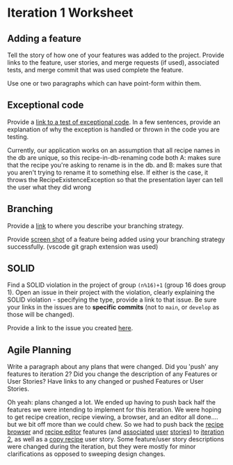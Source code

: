 Iteration 1 Worksheet
=====================

Adding a feature
-----------------

Tell the story of how one of your features was added to the project.
Provide links to the
feature, user stories, and merge requests (if used), associated tests, and merge commit
that was used complete the feature.

Use one or two paragraphs which can have point-form within them.

Exceptional code
----------------

Provide a [link to a test of exceptional code](https://code.cs.umanitoba.ca/winter-2022-a02/group-9/chefsnotes/-/blob/7b8de7044f48e15d8585fe03cdeb437f8a010c68/app/src/test/java/comp3350/chefsnotes/business/IRecipeManagerTest.java#L66). In a few sentences,
provide an explanation of why the exception is handled or thrown
in the code you are testing.

Currently, our application works on an assumption that all recipe names in the db are unique, so this recipe-in-db-renaming code both A: makes sure that the recipe you're asking to rename is in the db. and B: makes sure that you aren't trying to rename it to something else. If either is the case, it throws the RecipeExistenceException so that the presentation layer can tell the user what they did wrong

Branching
----------

Provide a [link](branching.md) to where you describe your branching strategy.

Provide [screen shot](branch.png) of a feature being added using your branching strategy
successfully. (vscode git graph extension was used)

SOLID
-----

Find a SOLID violation in the project of group `(n%16)+1` (group 16 does group 1).
Open an issue in their project with the violation,
clearly explaining the SOLID violation - specifying the type, provide a link to that issue. Be sure
your links in the issues are to **specific commits** (not to `main`, or `develop` as those will be changed).

Provide a link to the issue you created [here](https://code.cs.umanitoba.ca/winter-2022-a02/group-10/irecipe/-/issues/44).

Agile Planning
--------------

Write a paragraph about any plans that were changed. Did you
'push' any features to iteration 2? Did you change the description
of any Features or User Stories? Have links to any changed or pushed Features
or User Stories.

Oh yeah: plans changed a lot. We ended up having to push back half the features we were intending to implement for this iteration. We were hoping to get recipe creation, recipe viewing, a browser, and an editor all done.... but we bit off more than we could chew.
So we had to push back the [recipe browser](https://code.cs.umanitoba.ca/winter-2022-a02/group-9/chefsnotes/-/issues/4) and [recipe editor](https://code.cs.umanitoba.ca/winter-2022-a02/group-9/chefsnotes/-/issues/3) features (and [associated](https://code.cs.umanitoba.ca/winter-2022-a02/group-9/chefsnotes/-/issues/18) [user](https://code.cs.umanitoba.ca/winter-2022-a02/group-9/chefsnotes/-/issues/16) [stories](https://code.cs.umanitoba.ca/winter-2022-a02/group-9/chefsnotes/-/issues/17)) to [iteration 2](https://code.cs.umanitoba.ca/winter-2022-a02/group-9/chefsnotes/-/milestones/2#tab-issues), as well as a [copy recipe](https://code.cs.umanitoba.ca/winter-2022-a02/group-9/chefsnotes/-/issues/19) user story.
Some feature/user story descriptions were changed during the iteration, but they were mostly for minor clarifications as opposed to sweeping design changes.